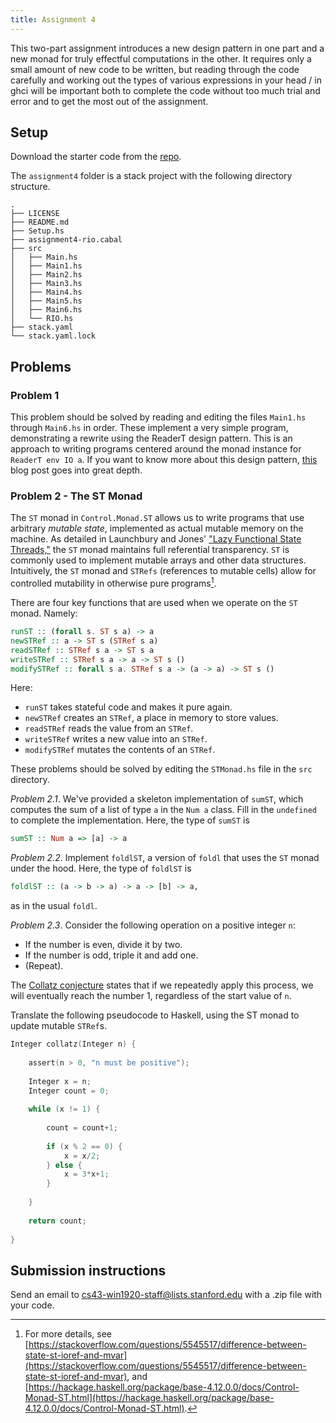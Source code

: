 ```yaml
---
title: Assignment 4
---
```


This two-part assignment introduces a new design pattern in one part and a new
monad for truly effectful computations in the other. It requires only a small
amount of new code to be written, but reading through the code carefully and
working out the types of various expressions in your head / in ghci will be
important both to complete the code without too much trial and error and
to get the most out of the assignment.

## Setup

Download the starter code from the [repo](https://github.com/ischeinfeld/cs43-assignments). 

The `assignment4` folder is a stack project with the following directory structure.

```
.
├── LICENSE
├── README.md
├── Setup.hs
├── assignment4-rio.cabal
├── src
│   ├── Main.hs
│   ├── Main1.hs
│   ├── Main2.hs
│   ├── Main3.hs
│   ├── Main4.hs
│   ├── Main5.hs
│   ├── Main6.hs
│   └── RIO.hs
├── stack.yaml
└── stack.yaml.lock
```

## Problems

### Problem 1

This problem should be solved by reading and editing the files `Main1.hs`
through `Main6.hs` in order. These implement a very simple program,
demonstrating a rewrite using the ReaderT design pattern. This is an approach to
writing programs centered around the monad instance for `ReaderT env IO a`. If
you want to know more about this design pattern,
[this](https://www.fpcomplete.com/blog/2017/06/readert-design-pattern) blog post goes
into great depth. 

### Problem 2 - The ST Monad

The `ST` monad in `Control.Monad.ST` allows us to write programs that use arbitrary _mutable state_, implemented as actual mutable memory on the machine.  As detailed in Launchbury and Jones' ["Lazy Functional State Threads,"](https://www.microsoft.com/en-us/research/wp-content/uploads/1994/06/lazy-functional-state-threads.pdf) the `ST` monad maintains full referential transparency.  `ST` is commonly used to implement mutable arrays and other data structures. Intuitively, the `ST` monad and `STRefs`  (references to mutable cells) allow for controlled mutability in otherwise pure programs[^MORE].

[^MORE]: For more details, see [https://stackoverflow.com/questions/5545517/difference-between-state-st-ioref-and-mvar](https://stackoverflow.com/questions/5545517/difference-between-state-st-ioref-and-mvar), and [https://hackage.haskell.org/package/base-4.12.0.0/docs/Control-Monad-ST.html](https://hackage.haskell.org/package/base-4.12.0.0/docs/Control-Monad-ST.html).

There are four key functions that are used when we operate on the `ST` monad.  Namely:
```haskell
runST :: (forall s. ST s a) -> a
newSTRef :: a -> ST s (STRef s a)
readSTRef :: STRef s a -> ST s a
writeSTRef :: STRef s a -> a -> ST s ()
modifySTRef :: forall s a. STRef s a -> (a -> a) -> ST s ()
```

Here:

- `runST` takes stateful code and makes it pure again.
- `newSTRef` creates an `STRef`, a place in memory to store values.
- `readSTRef` reads the value from an `STRef`.
- `writeSTRef` writes a new value into an `STRef`.
- `modifySTRef` mutates the contents of an `STRef`.

These problems should be solved by editing the `STMonad.hs` file in the `src` directory.

*Problem 2.1*. We've provided a skeleton implementation of `sumST`, which computes the sum of a list of type `a` in the `Num a` class.  Fill in the `undefined` to complete the implementation.  Here, the type of `sumST` is
```haskell
sumST :: Num a => [a] -> a
```

*Problem 2.2*. Implement `foldlST`, a version of `foldl` that uses the `ST` monad under the hood.  Here, the type of `foldlST` is

```haskell
foldlST :: (a -> b -> a) -> a -> [b] -> a,
```
as in the usual `foldl`.

*Problem 2.3*. Consider the following operation on a positive integer `n`:

- If the number is even, divide it by two.
- If the number is odd, triple it and add one.
- (Repeat).

The [Collatz conjecture](https://en.wikipedia.org/wiki/Collatz_conjecture) states that if we repeatedly apply this process, we will eventually reach the number 1, regardless of the start value of `n`.

Translate the following pseudocode to Haskell, using the ST monad to update mutable `STRef`s.

```C
Integer collatz(Integer n) {
    
    assert(n > 0, "n must be positive");
    
    Integer x = n;
    Integer count = 0;
    
    while (x != 1) {
        
        count = count+1;
        
        if (x % 2 == 0) {
            x = x/2;
        } else {
            x = 3*x+1;
        }
        
    }
    
    return count;
    
}
```

## Submission instructions

Send an email to cs43-win1920-staff@lists.stanford.edu with a .zip file with your code.
